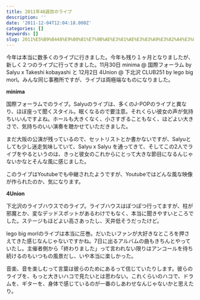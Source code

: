 ```yaml
---
title: 2011年48週目のライブ
description: ''
date: '2011-12-04T12:04:18.000Z'
categories: []
keywords: []
slug: 2011%E5%B9%B448%E9%80%B1%E7%9B%AE%E3%81%AE%E3%83%A9%E3%82%A4%E3%83%96
---
```

今年は本当に数多くのライブに行きました。今年も残り１ヶ月となりましたが、新しく２つのライブに行ってきました。11月30日 minima @ 国際フォーラム by Salyu x Takeshi kobayashi と 12月2日 4Union @ 下北沢 CLUB251 by lego big morl。みんな同じ事務所ですが、ライブは両極端なものになりました。

**minima**

国際フォーラムでのライブ。Salyuのライブは、多くのJ-POPのライブと異なり、ほぼ座って聞くスタイル。眠くなるので要注意。それくらい彼女の声が気持ちいいんですよね。ホールも大きくなく、小さすぎることもなく、ほどよい大きさで、気持ちのいい演奏を聴かせていただきました。

まだ大阪の公演が残っているので、セットリストとか書かないですが、Salyuとしても少し迷走気味していて、Salyu x Salyu を通ってきて、そしてこの2人でライブをやるというのは、きっと彼女のこれからにとって大きな節目になるんじゃないかなとそんな風に感じました。

このライブはYoutubeでも中継されたようですが、Youtubeではどんな風な映像が作られたのか、気になります。

**4Union**

下北沢のライブハウスでのライブ。ライブハウスはぽつぽつ行ってますが、柱が邪魔とか、変なデッドスポットがあるわけでもなく、本当に聞きやすいところでした。ステージもほどよい高さあったし、天井低そうだったけど。

lego big morlのライブは本当に圧巻。だいたいファンが大好きなところを押さえてきた感じなんじゃないですかね。7日に出るアルバムの曲もきちんとやっていたし。主催者側から「終わりました」って言われない限りはアンコールを待ち続けるのもいつもの風景だし、いや本当に楽しかった。

音楽、音を楽しむって言葉は彼らのためにあるって信じていたりします。彼らのライブを、もっと大きいハコで見たいとは思わない。これくらいのハコで、ドラムを、ギターを、身体で感じているのが一番のしあわせなんじゃないかと思えたり。
